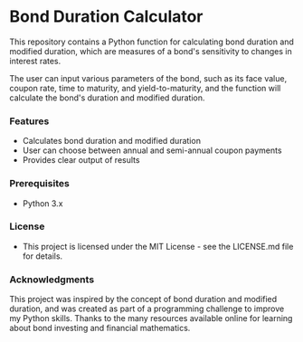 # Bond Duration Calculator

This repository contains a Python function for calculating bond duration and modified duration, which are measures of a bond's sensitivity to changes in interest rates. 

The user can input various parameters of the bond, such as its face value, coupon rate, time to maturity, and yield-to-maturity, and the function will calculate the bond's duration and modified duration.

### Features
-   Calculates bond duration and modified duration
-   User can choose between annual and semi-annual coupon payments
-   Provides clear output of results
  
### Prerequisites
- Python 3.x

### License
- This project is licensed under the MIT License - see the LICENSE.md file for details.

### Acknowledgments
This project was inspired by the concept of bond duration and modified duration, and was created as part of a programming challenge to improve my Python skills. Thanks to the many resources available online for learning about bond investing and financial mathematics.
